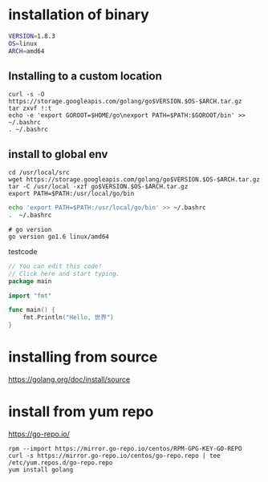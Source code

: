 
# installation of binary

```bash
VERSION=1.8.3
OS=linux
ARCH=amd64
```


## Installing to a custom location
```
curl -s -O https://storage.googleapis.com/golang/go$VERSION.$OS-$ARCH.tar.gz
tar zxvf !:t
echo -e 'export GOROOT=$HOME/go\nexport PATH=$PATH:$GOROOT/bin' >> ~/.bashrc
. ~/.bashrc
```

## install to global env
```
cd /usr/local/src
wget https://storage.googleapis.com/golang/go$VERSION.$OS-$ARCH.tar.gz
tar -C /usr/local -xzf go$VERSION.$OS-$ARCH.tar.gz
export PATH=$PATH:/usr/local/go/bin
```

```bash
echo 'export PATH=$PATH:/usr/local/go/bin' >> ~/.bashrc
.  ~/.bashrc
```


```
# go version
go version go1.6 linux/amd64
```

testcode
```go
// You can edit this code!
// Click here and start typing.
package main

import "fmt"

func main() {
	fmt.Println("Hello, 世界")
}
```


# installing from source

https://golang.org/doc/install/source

# install from yum repo

https://go-repo.io/

```console
rpm --import https://mirror.go-repo.io/centos/RPM-GPG-KEY-GO-REPO
curl -s https://mirror.go-repo.io/centos/go-repo.repo | tee /etc/yum.repos.d/go-repo.repo
yum install golang
```
